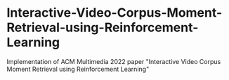 # Interactive-Video-Corpus-Moment-Retrieval-using-Reinforcement-Learning
Implementation of ACM Multimedia 2022 paper "Interactive Video Corpus Moment Retrieval using Reinforcement Learning"
